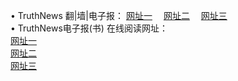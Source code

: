 &#8226; TruthNews 翻|墙|电子报：
<a href="http://66.joe.dj:81/" target="_blank">网址一</a>
　<a href="http://bo92.ml/read/" target="_blank">网址二</a>
　<a href="http://77.dhm.ro:81/" target="_blank">网址三</a>
　<br />
&#8226; TruthNews电子报(书) 在线阅读网址：<br />
  <a href="http://66.joe.dj:81/read/" target="_blank">网址一</a><br />
  <a href="http://bo92.ml/read/" target="_blank">网址二</a><br />
<a href="http://77.dhm.ro:81/read/" target="_blank">网址三</a><br />

